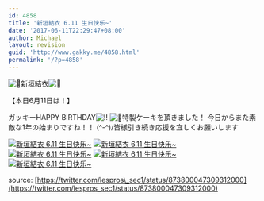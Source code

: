 ```yaml
---
id: 4858
title: '新垣結衣 6.11 生日快乐~'
date: '2017-06-11T22:29:47+08:00'
author: Michael
layout: revision
guid: 'http://www.gakky.me/4858.html'
permalink: '/?p=4858'
---
```


![🚁](https://abs.twimg.com/emoji/v2/72x72/1f681.png "直升机")新垣結衣![🚁](https://abs.twimg.com/emoji/v2/72x72/1f681.png "直升机")

【本日6月11日は！】

ガッキーHAPPY BIRTHDAY![‼️](https://abs.twimg.com/emoji/v2/72x72/203c.png "双感叹号") ![🎂](https://abs.twimg.com/emoji/v2/72x72/1f382.png "生日蛋糕")特製ケーキを頂きました！ 今日からまた素敵な1年の始まりですね！！ (^-^)/皆様引き続き応援を宜しくお願いします

[![新垣結衣 6.11 生日快乐~](http://www.yui-aragaki.org/wp-content/uploads/2017/06/DCAcRgAV0AA_XWp.jpg)](http://www.yui-aragaki.org/wp-content/uploads/2017/06/DCAcRgAV0AA_XWp.jpg) [![新垣結衣 6.11 生日快乐~](http://www.yui-aragaki.org/wp-content/uploads/2017/06/DCAcRgKVwAAv88z.jpg)](http://www.yui-aragaki.org/wp-content/uploads/2017/06/DCAcRgKVwAAv88z.jpg) [![新垣結衣 6.11 生日快乐~](http://www.yui-aragaki.org/wp-content/uploads/2017/06/DCAcRglU0AEbL3w.jpg)](http://www.yui-aragaki.org/wp-content/uploads/2017/06/DCAcRglU0AEbL3w.jpg) [![新垣結衣 6.11 生日快乐~](http://www.yui-aragaki.org/wp-content/uploads/2017/06/DCAcRgYUAAEZpmF.jpg)](http://www.yui-aragaki.org/wp-content/uploads/2017/06/DCAcRgYUAAEZpmF.jpg) [![新垣結衣 6.11 生日快乐~](http://www.yui-aragaki.org/wp-content/uploads/2017/06/DCBcf1IUMAE4QLk.jpg)](http://www.yui-aragaki.org/wp-content/uploads/2017/06/DCBcf1IUMAE4QLk.jpg)

source: [https://twitter.com/lespros\_sec1/status/873800047309312000](https://twitter.com/lespros_sec1/status/873800047309312000)